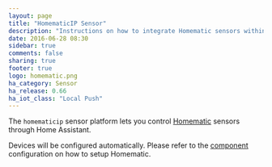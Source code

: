 ```yaml
---
layout: page
title: "HomematicIP Sensor"
description: "Instructions on how to integrate Homematic sensors within Home Assistant."
date: 2016-06-28 08:30
sidebar: true
comments: false
sharing: true
footer: true
logo: homematic.png
ha_category: Sensor
ha_release: 0.66
ha_iot_class: "Local Push"
---
```


The `homematicip` sensor platform lets you control [Homematic](http://www.homematic.com/) sensors through Home Assistant.

Devices will be configured automatically. Please refer to the [component](/components/homematicip/) configuration on how to setup Homematic.
